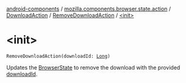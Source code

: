 [android-components](../../../index.md) / [mozilla.components.browser.state.action](../../index.md) / [DownloadAction](../index.md) / [RemoveDownloadAction](index.md) / [&lt;init&gt;](./-init-.md)

# &lt;init&gt;

`RemoveDownloadAction(downloadId: `[`Long`](https://kotlinlang.org/api/latest/jvm/stdlib/kotlin/-long/index.html)`)`

Updates the [BrowserState](../../../mozilla.components.browser.state.state/-browser-state/index.md) to remove the download with the provided [downloadId](download-id.md).

